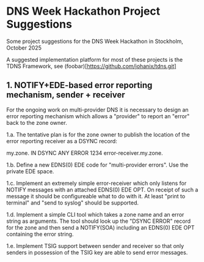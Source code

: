 # DNS Week Hackathon Project Suggestions

Some project suggestions for the DNS Week Hackathon in Stockholm, October 2025

A suggested implementation platform for most of these projects
is the TDNS Framework, see (foobar)[https://github.com/johanix/tdns.git]

## 1. NOTIFY+EDE-based error reporting mechanism, sender + receiver

For the ongoing work on multi-provider DNS it is necessary to design an
error reporting mechanism which allows a "provider" to report an "error"
back to the zone owner.

1.a. The tentative plan is for the zone owner to publish the location of the error
reporting receiver as a DSYNC record:

my.zone.   IN DSYNC ANY ERROR 1234 error-receiver.my.zone.

1.b. Define a new EDNS(0) EDE code for "multi-provider errors". Use the private
EDE space.

1.c. Implement an extremely simple error-receiver which only listens for 
NOTIFY messages with an attached EDNS(0) EDE OPT. On receipt of such a 
message it should be configureable what to do with it. At least "print to
terminal" and "send to syslog" should be supported.

1.d. Implement a simple CLI tool which takes a zone name and an error string as
arguments. The tool should look up the "DSYNC ERROR" record for the zone and then
send a NOTIFY(SOA) including an EDNS(0) EDE OPT containing the error string.

1.e. Implement TSIG support between sender and receiver so that only senders
in possession of the TSIG key are able to send error messages.
